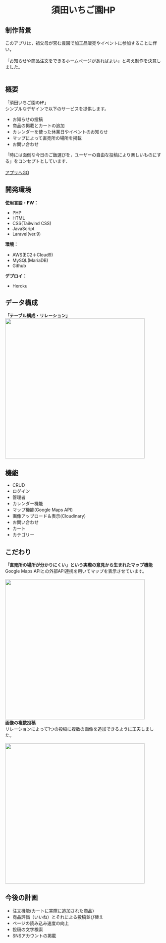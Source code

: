 <h1 align="center">須田いちご園HP</h1>

##  制作背景
このアプリは，祖父母が営む農園で加工品販売やイベントに参加することに伴い，<br><br>
「お知らせや商品注文をできるホームページがあればよい」と考え制作を決意しました。<br><br>

##  概要
「須田いちご園の㏋」<br>
シンプルなデザインで以下のサービスを提供します。
- お知らせの投稿
- 商品の掲載とカートの追加
- カレンダーを使った休業日やイベントのお知らせ
- マップによって直売所の場所を掲載
- お問い合わせ

「時には面倒な今日のご飯選びを，ユーザーの自由な投稿により楽しいものにする」をコンセプトとしています．<br><br>
<a href="https://suda-ichigoen-a77e59068cd9.herokuapp.com/" target="_blank">アプリへGO</a>

##  開発環境
<b>使用言語・FW：</b><br>
- PHP
- HTML
- CSS(Tailwind CSS)
- JavaScript
- Laravel(ver.9)

<b>環境：</b><br>
- AWS(EC2＋Cloud9)
- MySQL(MariaDB)
- Github

<b>デプロイ：</b><br>
- Heroku

##  データ構成
<b>「テーブル構成・リレーション」</b><br>
<img src="https://github.com/c0b2108596/SudaIchigoen/assets/85694080/591300fb-8fee-416a-a4d9-e3a20380c5b7" width="450">

##  機能
- CRUD
- ログイン
- 管理者
- カレンダー機能
- マップ機能(Google Maps API)
- 画像アップロード＆表示(Cloudinary)
- お問い合わせ
- カート
- カテゴリー

##  こだわり
<b>「直売所の場所が分かりにくい」という実際の意見から生まれたマップ機能</b><br>
Google Maps APIとの外部API連携を用いてマップを表示させています。<br><br>
<img src="https://github.com/c0b2108596/SudaIchigoen/assets/85694080/25406776-8b8a-4ef6-9d3b-1d1e22057106" width="450"><br>
<b>画像の複数投稿</b><br>
リレーションによって1つの投稿に複数の画像を追加できるように工夫しました。<br><br>
<img src="https://github.com/c0b2108596/SudaIchigoen/assets/85694080/29343fca-632f-4d13-b0c6-c8a738a11928" width="450">

##  今後の計画
- 注文機能(カートに実際に追加された商品）
- 商品評価（いいね）とそれによる投稿並び替え
- ページの読み込み速度の向上
- 投稿の文字検索
- SNSアカウントの掲載